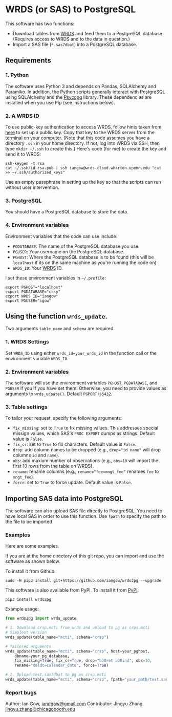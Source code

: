 # WRDS (or SAS) to PostgreSQL
This software has two functions:
- Download tables from [WRDS](https://wrds-web.wharton.upenn.edu/wrds/) and feed them to a PostgreSQL database. (Requires access to WRDS and to the data in question.)
- Import a SAS file (`*.sas7dbat`) into a PostgreSQL database.

## Requirements

### 1. Python
The software uses Python 3 and depends on Pandas, SQLAlchemy and Paramiko. In addition, the Python scripts generally interact with PostgreSQL using SQLAlchemy and the [Psycopg](http://initd.org/psycopg/) library. 
These dependencies are installed when you use Pip (see instructions below).

### 2. A WRDS ID
To use public-key authentication to access WRDS, follow hints taken from [here](https://linuxize.com/post/how-to-setup-passwordless-ssh-login/) to set up a public key.
Copy that key to the WRDS server from the terminal on your computer. 
(Note that this code assumes you have a directory `.ssh` in your home directory. If not, log into WRDS via SSH, then type `mkdir ~/.ssh` to create this.) 
Here's code (for me) to create the key and send it to WRDS:
```
ssh-keygen -t rsa
cat ~/.ssh/id_rsa.pub | ssh iangow@wrds-cloud.wharton.upenn.edu "cat >> ~/.ssh/authorized_keys"
```
Use an empty passphrase in setting up the key so that the scripts can run without user intervention.

### 3. PostgreSQL
You should have a PostgreSQL database to store the data.

### 4. Environment variables

Environment variables that the code can use include:

- `PGDATABASE`: The name of the PostgreSQL database you use.
- `PGUSER`: Your username on the PostgreSQL database.
- `PGHOST`: Where the PostgreSQL database is to be found (this will be `localhost` if its on the same machine as you're running the code on)
- `WRDS_ID`: Your [WRDS](https://wrds-web.wharton.upenn.edu/wrds/) ID.

I set these environment variables in `~/.profile`:

```
export PGHOST="localhost"
export PGDATABASE="crsp"
export WRDS_ID="iangow"
export PGUSER="igow"
```

## Using the function `wrds_update`.

Two arguments `table_name` and `schema` are required.

### 1. WRDS Settings
Set `WRDS_ID`  using either `wrds_id=your_wrds_id` in the function call or the environment variable `WRDS_ID`.

### 2. Environment variables
The software will use the environment variables `PGHOST`, `PGDATABASE`, and `PGUSER` if you If you have set them. Otherwise, you need to provide values as arguments to `wrds_udpate()`. Default `PGPORT` is`5432`.

### 3. Table settings
To tailor your request, specify the following arguments:

- `fix_missing`: set to `True` to fix missing values. This addresses special missign values, which SAS's `PROC EXPORT` dumps as strings. Default value is `False`. 
- `fix_cr`: set to `True` to fix characters. Default value is `False`.
- `drop`: add column names to be dropped (e.g., `drop="id name"` will drop columns `id` and `name`).
- `obs`: add maxium number of observations (e.g., `obs=10` will import the first 10 rows from the table on WRDS).
- `rename`: rename columns (e.g., `rename="fee=mngt_fee"` renames `fee` to `mngt_fee`).
- `force`: set to `True` to force update. Default value is `False`.

## Importing SAS data into PostgreSQL
The software can also upload SAS file directly to PostgreSQL. 
You need to have local SAS in order to use this function.
Use `fpath` to specify the path to the file to be imported

### Examples
Here are some examples.

If you are at the home directory of this git repo, you can import and use the software as shown below.

To install it from Github:

```
sudo -H pip3 install git+https://github.com/iangow/wrds2pg --upgrade
```

This software is also available from PyPI. To install it from [PyPI](https://pypi.org/project/wrds2pg/):
```
pip3 install wrds2pg
```
Example usage:
```py
from wrds2pg import wrds_update

# 1. Download crsp.mcti from wrds and upload to pg as crps.mcti
# Simplest version
wrds_update(table_name="mcti", schema="crsp")

# Tailored arguments 
wrds_update(table_name="mcti", schema="crsp", host=your_pghost, 
	dbname=your_pg_database, 
	fix_missing=True, fix_cr=True, drop="b30ret b30ind", obs=10, 
	rename="caldt=calendar_date", force=True)

# 2. Upload test.sas7dbat to pg as crsp.mcti
wrds_update(table_name="mcti", schema="crsp", fpath="your_path/test.sas7dbat")
```

### Report bugs
Author: Ian Gow, <iandgow@gmail.com>
Contributor: Jingyu Zhang, <jingyu.zhang@chicagobooth.edu>
